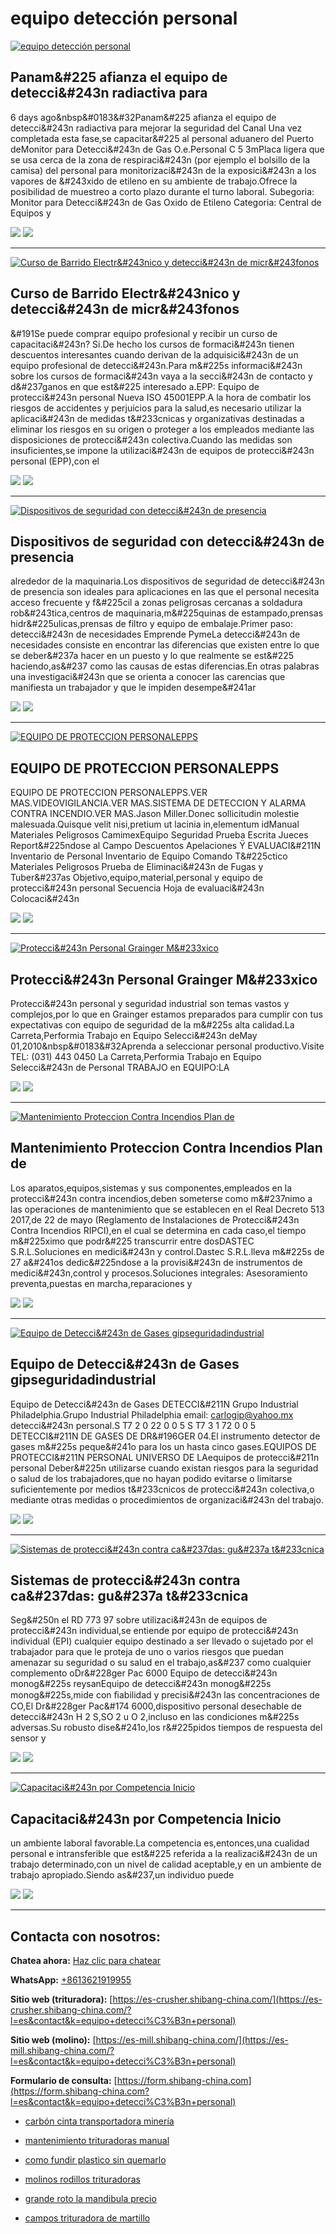 # equipo detección personal

<a href="https://swt.shibang-china.com/?l=es&img&k=equipo+detecci%C3%B3n+personal" target="_blank">![equipo detección personal](http://static.shibang-china.com/all-800x300/271.jpg)</a>

## Panam&#225 afianza el equipo de detecci&#243n radiactiva para
6 days ago&nbsp&#0183&#32Panam&#225 afianza el equipo de detecci&#243n radiactiva para mejorar la seguridad del Canal Una vez completada esta fase,se capacitar&#225 al personal aduanero del Puerto deMonitor para Detecci&#243n de Gas O.e.Personal C 5 3mPlaca ligera que se usa cerca de la zona de respiraci&#243n (por ejemplo el bolsillo de la camisa) del personal para monitorizaci&#243n de la exposici&#243n a los vapores de &#243xido de etileno en su ambiente de trabajo.Ofrece la posibilidad de muestreo a corto plazo durante el turno laboral. Subegoria: Monitor para Detecci&#243n de Gas Oxido de Etileno Categoria: Central de Equipos y


<a href="https://whatsapp.shibangsoft.com/WhatsApp.php" target="_blank" title="WhatsApp">![](http://static.shibang-china.com/icon/whatsapp.png)</a> <a href="https://swt.shibang-china.com/?l=es&icon&k=equipo+detecci%C3%B3n+personal" target="_blank">![](http://static.shibang-china.com/icon/chat-es.png)</a>

---

<a href="https://swt.shibang-china.com/?l=es&img&k=equipo+detecci%C3%B3n+personal" target="_blank">![Curso de Barrido Electr&#243nico y detecci&#243n de micr&#243fonos](http://static.shibang-china.com/all-800x300/83.jpg)</a>

## Curso de Barrido Electr&#243nico y detecci&#243n de micr&#243fonos
&#191Se puede comprar equipo profesional y recibir un curso de capacitaci&#243n? Si.De hecho los cursos de formaci&#243n tienen descuentos interesantes cuando derivan de la adquisici&#243n de un equipo profesional de detecci&#243n.Para m&#225s informaci&#243n sobre los cursos de formaci&#243n vaya a la secci&#243n de contacto y d&#237ganos en que est&#225 interesado a.EPP: Equipo de protecci&#243n personal Nueva ISO 45001EPP.A la hora de combatir los riesgos de accidentes y perjuicios para la salud,es necesario utilizar la aplicaci&#243n de medidas t&#233cnicas y organizativas destinadas a eliminar los riesgos en su origen o proteger a los empleados mediante las disposiciones de protecci&#243n colectiva.Cuando las medidas son insuficientes,se impone la utilizaci&#243n de equipos de protecci&#243n personal (EPP),con el


<a href="https://whatsapp.shibangsoft.com/WhatsApp.php" target="_blank" title="WhatsApp">![](http://static.shibang-china.com/icon/whatsapp.png)</a> <a href="https://swt.shibang-china.com/?l=es&icon&k=equipo+detecci%C3%B3n+personal" target="_blank">![](http://static.shibang-china.com/icon/chat-es.png)</a>

---

<a href="https://swt.shibang-china.com/?l=es&img&k=equipo+detecci%C3%B3n+personal" target="_blank">![Dispositivos de seguridad con detecci&#243n de presencia](http://static.shibang-china.com/all-800x300/1447.jpg)</a>

## Dispositivos de seguridad con detecci&#243n de presencia
alrededor de la maquinaria.Los dispositivos de seguridad de detecci&#243n de presencia son ideales para aplicaciones en las que el personal necesita acceso frecuente y f&#225cil a zonas peligrosas cercanas a soldadura rob&#243tica,centros de maquinaria,m&#225quinas de estampado,prensas hidr&#225ulicas,prensas de filtro y equipo de embalaje.Primer paso: detecci&#243n de necesidades Emprende PymeLa detecci&#243n de necesidades consiste en encontrar las diferencias que existen entre lo que se deber&#237a hacer en un puesto y lo que realmente se est&#225 haciendo,as&#237 como las causas de estas diferencias.En otras palabras una investigaci&#243n que se orienta a conocer las carencias que manifiesta un trabajador y que le impiden desempe&#241ar


<a href="https://whatsapp.shibangsoft.com/WhatsApp.php" target="_blank" title="WhatsApp">![](http://static.shibang-china.com/icon/whatsapp.png)</a> <a href="https://swt.shibang-china.com/?l=es&icon&k=equipo+detecci%C3%B3n+personal" target="_blank">![](http://static.shibang-china.com/icon/chat-es.png)</a>

---

<a href="https://swt.shibang-china.com/?l=es&img&k=equipo+detecci%C3%B3n+personal" target="_blank">![EQUIPO DE PROTECCION PERSONALEPPS](http://static.shibang-china.com/all-800x300/1460.jpg)</a>

## EQUIPO DE PROTECCION PERSONALEPPS
EQUIPO DE PROTECCION PERSONALEPPS.VER MAS.VIDEOVIGILANCIA.VER MAS.SISTEMA DE DETECCION Y ALARMA CONTRA INCENDIO.VER MAS.Jason Miller.Donec sollicitudin molestie malesuada.Quisque velit nisi,pretium ut lacinia in,elementum idManual Materiales Peligrosos CamimexEquipo Seguridad Prueba Escrita Jueces Report&#225ndose al Campo Descuentos Apelaciones Ÿ EVALUACI&#211N Inventario de Personal Inventario de Equipo Comando T&#225ctico Materiales Peligrosos Prueba de Eliminaci&#243n de Fugas y Tuber&#237as Objetivo,equipo,material,personal y equipo de protecci&#243n personal Secuencia Hoja de evaluaci&#243n Colocaci&#243n


<a href="https://whatsapp.shibangsoft.com/WhatsApp.php" target="_blank" title="WhatsApp">![](http://static.shibang-china.com/icon/whatsapp.png)</a> <a href="https://swt.shibang-china.com/?l=es&icon&k=equipo+detecci%C3%B3n+personal" target="_blank">![](http://static.shibang-china.com/icon/chat-es.png)</a>

---

<a href="https://swt.shibang-china.com/?l=es&img&k=equipo+detecci%C3%B3n+personal" target="_blank">![Protecci&#243n Personal Grainger M&#233xico](http://static.shibang-china.com/all-800x300/130.jpg)</a>

## Protecci&#243n Personal Grainger M&#233xico
Protecci&#243n personal y seguridad industrial son temas vastos y complejos,por lo que en Grainger estamos preparados para cumplir con tus expectativas con equipo de seguridad de la m&#225s alta calidad.La Carreta,Performia Trabajo en Equipo Selecci&#243n deMay 01,2010&nbsp&#0183&#32Aprenda a seleccionar personal productivo.Visite TEL: (031) 443 0450 La Carreta,Performia Trabajo en Equipo Selecci&#243n de Personal TRABAJO en EQUIPO:LA


<a href="https://whatsapp.shibangsoft.com/WhatsApp.php" target="_blank" title="WhatsApp">![](http://static.shibang-china.com/icon/whatsapp.png)</a> <a href="https://swt.shibang-china.com/?l=es&icon&k=equipo+detecci%C3%B3n+personal" target="_blank">![](http://static.shibang-china.com/icon/chat-es.png)</a>

---

<a href="https://swt.shibang-china.com/?l=es&img&k=equipo+detecci%C3%B3n+personal" target="_blank">![Mantenimiento Proteccion Contra Incendios Plan de](http://static.shibang-china.com/all-800x300/364.jpg)</a>

## Mantenimiento Proteccion Contra Incendios Plan de
Los aparatos,equipos,sistemas y sus componentes,empleados en la protecci&#243n contra incendios,deben someterse como m&#237nimo a las operaciones de mantenimiento que se establecen en el Real Decreto 513 2017,de 22 de mayo (Reglamento de Instalaciones de Protecci&#243n Contra Incendios RIPCI),en el cual se determina en cada caso,el tiempo m&#225ximo que podr&#225 transcurrir entre dosDASTEC S.R.L.Soluciones en medici&#243n y control.Dastec S.R.L.lleva m&#225s de 27 a&#241os dedic&#225ndose a la provisi&#243n de instrumentos de medici&#243n,control y procesos.Soluciones integrales: Asesoramiento preventa,puestas en marcha,reparaciones y


<a href="https://whatsapp.shibangsoft.com/WhatsApp.php" target="_blank" title="WhatsApp">![](http://static.shibang-china.com/icon/whatsapp.png)</a> <a href="https://swt.shibang-china.com/?l=es&icon&k=equipo+detecci%C3%B3n+personal" target="_blank">![](http://static.shibang-china.com/icon/chat-es.png)</a>

---

<a href="https://swt.shibang-china.com/?l=es&img&k=equipo+detecci%C3%B3n+personal" target="_blank">![Equipo de Detecci&#243n de Gases gipseguridadindustrial](http://static.shibang-china.com/all-800x300/1014.jpg)</a>

## Equipo de Detecci&#243n de Gases gipseguridadindustrial
Equipo de Detecci&#243n de Gases DETECCI&#211N Grupo Industrial Philadelphia.Grupo Industrial Philadelphia email: carlogip@yahoo.mx detecci&#243n personal.S T7 2 0 22 0 0 5 S T7 3 1 72 0 0 5 DETECCI&#211N DE GASES DE DR&#196GER 04.El instrumento detector de gases m&#225s peque&#241o para los un hasta cinco gases.EQUIPOS DE PROTECCI&#211N PERSONAL UNIVERSO DE LAequipos de protecci&#211n personal Deber&#225n utilizarse cuando existan riesgos para la seguridad o salud de los trabajadores,que no hayan podido evitarse o limitarse suficientemente por medios t&#233cnicos de protecci&#243n colectiva,o mediante otras medidas o procedimientos de organizaci&#243n del trabajo.


<a href="https://whatsapp.shibangsoft.com/WhatsApp.php" target="_blank" title="WhatsApp">![](http://static.shibang-china.com/icon/whatsapp.png)</a> <a href="https://swt.shibang-china.com/?l=es&icon&k=equipo+detecci%C3%B3n+personal" target="_blank">![](http://static.shibang-china.com/icon/chat-es.png)</a>

---

<a href="https://swt.shibang-china.com/?l=es&img&k=equipo+detecci%C3%B3n+personal" target="_blank">![Sistemas de protecci&#243n contra ca&#237das: gu&#237a t&#233cnica](http://static.shibang-china.com/all-800x300/773.jpg)</a>

## Sistemas de protecci&#243n contra ca&#237das: gu&#237a t&#233cnica
Seg&#250n el RD 773 97 sobre utilizaci&#243n de equipos de protecci&#243n individual,se entiende por equipo de protecci&#243n individual (EPI) cualquier equipo destinado a ser llevado o sujetado por el trabajador para que le proteja de uno o varios riesgos que puedan amenazar su seguridad o su salud en el trabajo,as&#237 como cualquier complemento oDr&#228ger Pac 6000 Equipo de detecci&#243n monog&#225s reysanEquipo de detecci&#243n monog&#225s monog&#225s,mide con ﬁabilidad y precisi&#243n las concentraciones de CO,El Dr&#228ger Pac&#174 6000,dispositivo personal desechable de detecci&#243n H 2 S,SO 2 u O 2,incluso en las condiciones m&#225s adversas.Su robusto dise&#241o,los r&#225pidos tiempos de respuesta del sensor y


<a href="https://whatsapp.shibangsoft.com/WhatsApp.php" target="_blank" title="WhatsApp">![](http://static.shibang-china.com/icon/whatsapp.png)</a> <a href="https://swt.shibang-china.com/?l=es&icon&k=equipo+detecci%C3%B3n+personal" target="_blank">![](http://static.shibang-china.com/icon/chat-es.png)</a>

---

<a href="https://swt.shibang-china.com/?l=es&img&k=equipo+detecci%C3%B3n+personal" target="_blank">![Capacitaci&#243n por Competencia Inicio](http://static.shibang-china.com/all-800x300/1201.jpg)</a>

## Capacitaci&#243n por Competencia Inicio
un ambiente laboral favorable.La competencia es,entonces,una cualidad personal e intransferible que est&#225 referida a la realizaci&#243n de un trabajo determinado,con un nivel de calidad aceptable,y en un ambiente de trabajo apropiado.Siendo as&#237,un individuo puede

<a href="https://whatsapp.shibangsoft.com/WhatsApp.php" target="_blank" title="WhatsApp">![](http://static.shibang-china.com/icon/whatsapp.png)</a> <a href="https://swt.shibang-china.com/?l=es&icon&k=equipo+detecci%C3%B3n+personal" target="_blank">![](http://static.shibang-china.com/icon/chat-es.png)</a>

---
## Contacta con nosotros:

**Chatea ahora:** [Haz clic para chatear](https://swt.shibang-china.com?l=es&contact&k=equipo+detecci%C3%B3n+personal)

**WhatsApp:**  [+8613621919955](https://whatsapp.shibangsoft.com/WhatsApp.php)

**Sitio web (trituradora):** [https://es-crusher.shibang-china.com/](https://es-crusher.shibang-china.com/?l=es&contact&k=equipo+detecci%C3%B3n+personal)

**Sitio web (molino):** [https://es-mill.shibang-china.com/](https://es-mill.shibang-china.com/?l=es&contact&k=equipo+detecci%C3%B3n+personal)

**Formulario de consulta:** [https://form.shibang-china.com](https://form.shibang-china.com?l=es&contact&k=equipo+detecci%C3%B3n+personal)

* [carbón cinta transportadora minería](../70/carb%C3%B3n%20cinta%20transportadora%20miner%C3%ADa.md)

* [mantenimiento trituradoras manual](../76/mantenimiento%20trituradoras%20manual.md)

* [como fundir plastico sin quemarlo](../70/como%20fundir%20plastico%20sin%20quemarlo.md)

* [molinos rodillos trituradoras](../77/molinos%20rodillos%20trituradoras.md)

* [grande roto la mandibula precio](../76/grande%20roto%20la%20mandibula%20precio.md)

* [campos trituradora de martillo](../71/campos%20trituradora%20de%20martillo.md)